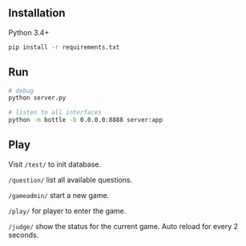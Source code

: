 ## Installation

Python 3.4+

```bash
pip install -r requirements.txt
```


## Run

```bash
# debug
python server.py

# listen to all interfaces
python -m bottle -b 0.0.0.0:8888 server:app
```


## Play

Visit `/test/` to init database.

`/question/` list all available questions.

`/gameadmin/` start a new game.

`/play/` for player to enter the game.

`/judge/` show the status for the current game. Auto reload for every 2 seconds.
